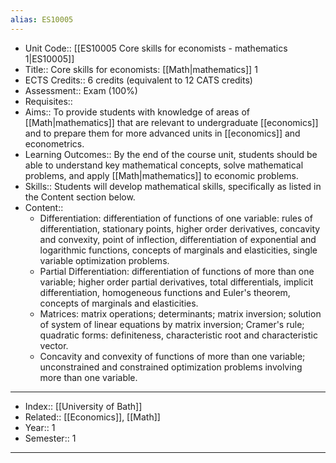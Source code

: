 ```yaml
---
alias: ES10005
---
```


- Unit Code:: [[ES10005 Core skills for economists - mathematics 1|ES10005]]
- Title:: Core skills for economists: [[Math|mathematics]] 1
- ECTS Credits:: 6 credits (equivalent to 12 CATS credits)
- Assessment:: Exam (100%)
- Requisites:: 
- Aims:: To provide students with knowledge of areas of [[Math|mathematics]] that are relevant to undergraduate [[economics]] and to prepare them for more advanced units in [[economics]] and econometrics.
- Learning Outcomes:: By the end of the course unit, students should be able to understand key mathematical concepts, solve mathematical problems, and apply [[Math|mathematics]] to economic problems.
- Skills:: Students will develop mathematical skills, specifically as listed in the Content section below.
- Content:: 
	- Differentiation: differentiation of functions of one variable: rules of differentiation, stationary points, higher order derivatives, concavity and convexity, point of inflection, differentiation of exponential and logarithmic functions, concepts of marginals and elasticities, single variable optimization problems.
	- Partial Differentiation: differentiation of functions of more than one variable; higher order partial derivatives, total differentials, implicit differentiation, homogeneous functions and Euler's theorem, concepts of marginals and elasticities.
	- Matrices: matrix operations; determinants; matrix inversion; solution of system of linear equations by matrix inversion; Cramer's rule; quadratic forms: definiteness, characteristic root and characteristic vector.
	- Concavity and convexity of functions of more than one variable; unconstrained and constrained optimization problems involving more than one variable.

---
- Index:: [[University of Bath]]
- Related:: [[Economics]], [[Math]]
- Year:: 1
- Semester:: 1
---